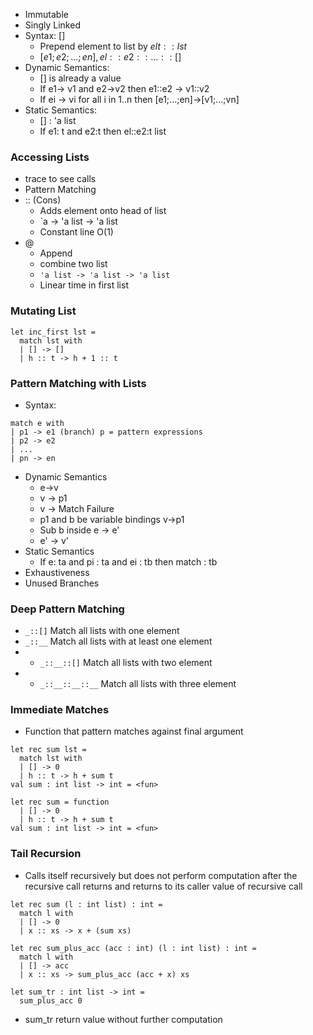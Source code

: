 - Immutable
- Singly Linked
- Syntax: $[]$
	- Prepend element to list by $elt :: lst$
	- $[e1;e2;...;en], el::e2::...::[]$
- Dynamic Semantics:
	- [] is already a value
	- If e1-> v1 and e2->v2 then e1::e2 -> v1::v2
	- If ei -> vi for all i in 1..n then [e1;...;en]->[v1;...;vn]
- Static Semantics:
	- [] : 'a list
	- If e1: t and e2:t then el::e2:t list
### Accessing Lists
- trace to see calls
- Pattern Matching
- :: (Cons)
	- Adds element onto head of list
	- `a -> 'a list -> 'a list
	- Constant line O(1)
- @
	- Append
	- combine two list
	- `'a list -> 'a list -> 'a list`
	- Linear time in first list
### Mutating List
```
let inc_first lst =
  match lst with
  | [] -> []
  | h :: t -> h + 1 :: t
```
### Pattern Matching with Lists
- Syntax:
```
match e with
| p1 -> e1 (branch) p = pattern expressions
| p2 -> e2
| ...
| pn -> en
```
- Dynamic Semantics
	- e->v
	- v -> p1
	- v -> Match Failure
	- p1 and b be variable bindings v->p1
	- Sub b inside e -> e'
	- e' -> v'
- Static Semantics
	- If e: ta and pi : ta and ei : tb then match : tb
- Exhaustiveness
- Unused Branches
### Deep Pattern Matching
- `_::[]` Match all lists with one element
- `_::__` Match all lists with at least one element
- - `_::__::[]` Match all lists with two element
- - `_::__::__::__` Match all lists with three element
### Immediate Matches
- Function that pattern matches against final argument
```
let rec sum lst =
  match lst with
  | [] -> 0
  | h :: t -> h + sum t
val sum : int list -> int = <fun>

let rec sum = function
  | [] -> 0
  | h :: t -> h + sum t
val sum : int list -> int = <fun>
```
### Tail Recursion
- Calls itself recursively but does not perform computation after the recursive call returns and returns to its caller value of recursive call
```
let rec sum (l : int list) : int =
  match l with
  | [] -> 0
  | x :: xs -> x + (sum xs)

let rec sum_plus_acc (acc : int) (l : int list) : int =
  match l with
  | [] -> acc
  | x :: xs -> sum_plus_acc (acc + x) xs

let sum_tr : int list -> int =
  sum_plus_acc 0
```
- sum_tr return value without further computation
